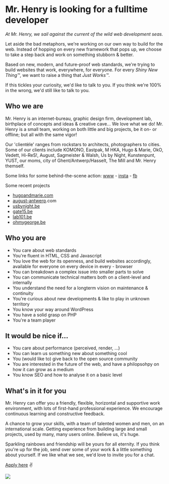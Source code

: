 # Mr. Henry is looking for a fulltime developer

*At Mr. Henry, we sail against the current of the wild web development seas.*

Let aside the bad metaphors, we're working on our own way to build for the web. Instead of hopping on every new framework that pops up, we choose to take a step back and work on something stubborn & better.

Based on new, modern, and future-proof web standards, we're trying to build websites that work, everywhere, for everyone. For every *Shiny New Thing™*, we want to raise a thing that *Just Works™*.

If this tickles your curiosity, we'd like to talk to you.
If you think we're 100% in the wrong, we'd still like to talk to you.

## Who we are

Mr. Henry is an internet-bureau, graphic design firm, development lab, birthplace of concepts and ideas & creative cave... We love what we do! Mr. Henry is a small team, working on both little and big projects, be it on- or offline; but all with the same vigor!

Our 'clientèle' ranges from rockstars to architects, photographers to cities. Some of our clients include KOMONO, Eastpak, M HKA, Hugo & Marie, OkO, Vedett, Hi-ReS!, August, Sagmeister & Walsh, Us by Night, Kunstenpunt, YUST, our moms, city of Ghent/Antwerp/Hasselt, The Mill and Mr. Henry themself.

Some links for some behind-the-scene action: [www](https://www.mrhenry.be) - [insta](https://instagram.com/wearemrhenry)  - [fb](https://fb.com/wearemrhenry) 

Some recent projects

- [hugoandmarie.com](https://www.hugoandmarie.com)
- [august-antwerp](https://www.august-antwerp).com
- [usbynight.be](https://www.usbynight.be)
- [gate15.be](https://www.gate15.be)
- [lab101.be](https://www.lab101.be)
- [ohmygeorge.be](https://www.ohmygeorge.be)

## Who you are

- You care about web standards
- You're fluent in HTML, CSS and Javascript
- You love the web for its openness, and build websites accordingly, available for everyone on every device in every - browser
- You can breakdown a complex issue into smaller parts to solve
- You can communicate technical matters both on a client-level and internally 
- You understand the need for a longterm vision on maintenance & continuity
- You're curious about new developments & like to play in unknown territory
- You know your way around WordPress 
- You have a solid grasp on PHP
- You're a team player

## It would be nice if...

- You care about performance (perceived, render, …)
- You can learn us something new about something cool
- You (would like to) give back to the open source community
- You are interested in the future of the web, and have a philopsohpy on how it can grow as a medium
- You know SEO and how to analyse it on a basic level

## What's in it for you

Mr. Henry can offer you a friendly, flexible, horizontal and supportive work environment, with lots of first-hand professional experience. We encourage continuous learning and constructive feedback.

A chance to grow your skills, with a team of talented women and men, on an international scale. Getting experience from building large ànd small projects, used by many, many users online. Believe us, it's huge.

Sparkling rainbows and friendship will be yours for all eternity. If you think you're up for the job, send over some of your work & a little something about yourself. If we like what we see, we'd love to invite you for a chat.

[Apply here](mailto:jobs@mrhenry.be) ✌️

<img src="http://from.mrhenry.be/withlove/thanks-padding.png">
